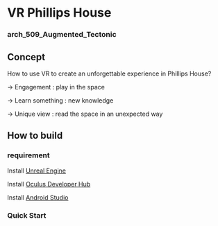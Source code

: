 # VR Phillips House
### arch_509_Augmented_Tectonic

## Concept
How to use VR to create an unforgettable experience in Phillips House?

-> Engagement : play in the space

-> Learn something :  new knowledge

-> Unique view : read the space in an unexpected way

## How to build
### requirement
Install [Unreal Engine](https://www.unrealengine.com/en-US/download)

Install [Oculus Developer Hub](https://developer.oculus.com/downloads/native-android/)

Install [Android Studio](https://developer.android.com/studio/?gclid=CjwKCAjwxZqSBhAHEiwASr9n9Bj8o8Y-Dp1PBfpwaDMLB9jAT2RdEHXhzvpphTOptV3bkpYVgxykIRoCjI8QAvD_BwE&gclsrc=aw.ds)

### Quick Start
